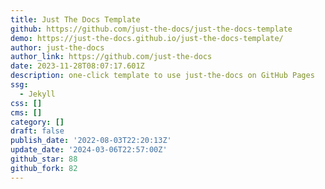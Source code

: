 ```yaml
---
title: Just The Docs Template
github: https://github.com/just-the-docs/just-the-docs-template
demo: https://just-the-docs.github.io/just-the-docs-template/
author: just-the-docs
author_link: https://github.com/just-the-docs
date: 2023-11-28T08:07:17.601Z
description: one-click template to use just-the-docs on GitHub Pages
ssg:
  - Jekyll
css: []
cms: []
category: []
draft: false
publish_date: '2022-08-03T22:20:13Z'
update_date: '2024-03-06T22:57:00Z'
github_star: 88
github_fork: 82
---
```

